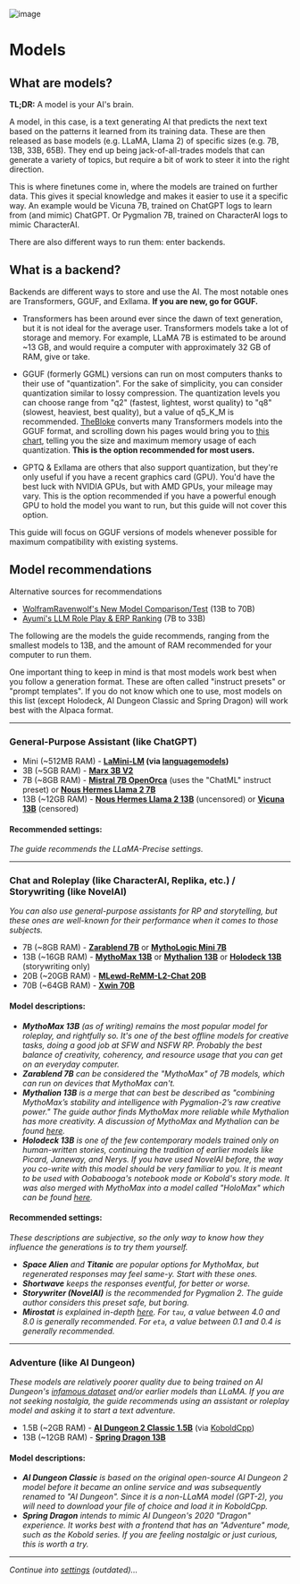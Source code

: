 ![image](https://user-images.githubusercontent.com/55674863/230696024-98ce9e16-f558-4402-ac43-0e7f960c118c.png)

# Models
## What are models?

**TL;DR:** A model is your AI's brain.

A model, in this case, is a text generating AI that predicts the next text based on the patterns it learned from its training data. These are then released as base models (e.g. LLaMA, Llama 2) of specific sizes (e.g. 7B, 13B, 33B, 65B). They end up being jack-of-all-trades models that can generate a variety of topics, but require a bit of work to steer it into the right direction.

This is where finetunes come in, where the models are trained on further data. This gives it special knowledge and makes it easier to use it a specific way. An example would be Vicuna 7B, trained on ChatGPT logs to learn from (and mimic) ChatGPT. Or Pygmalion 7B, trained on CharacterAI logs to mimic CharacterAI.

There are also different ways to run them: enter backends.

## What is a backend?

Backends are different ways to store and use the AI. The most notable ones are Transformers, GGUF, and Exllama. **If you are new, go for GGUF.**

- Transformers has been around ever since the dawn of text generation, but it is not ideal for the average user. Transformers models take a lot of storage and memory. For example, LLaMA 7B is estimated to be around ~13 GB, and would require a computer with approximately 32 GB of RAM, give or take.

- GGUF (formerly GGML) versions can run on most computers thanks to their use of "quantization". For the sake of simplicity, you can consider quantization similar to lossy compression. The quantization levels you can choose range from "q2" (fastest, lightest, worst quality) to "q8" (slowest, heaviest, best quality), but a value of q5_K_M is recommended. [TheBloke](https://huggingface.co/TheBloke) converts many Transformers models into the GGUF format, and scrolling down his pages would bring you to [this chart](https://huggingface.co/TheBloke/Llama-2-7B-GGUF), telling you the size and maximum memory usage of each quantization. **This is the option recommended for most users.**

- GPTQ & Exllama are others that also support quantization, but they're only useful if you have a recent graphics card (GPU). You'd have the best luck with NVIDIA GPUs, but with AMD GPUs, your mileage may vary. This is the option recommended if you have a powerful enough GPU to hold the model you want to run, but this guide will not cover this option.

This guide will focus on GGUF versions of models whenever possible for maximum compatibility with existing systems.

## Model recommendations

Alternative sources for recommendations
- [WolframRavenwolf's New Model Comparison/Test](https://old.reddit.com/r/LocalLLaMA/comments/16kecsf/new_model_comparisontest_part_1_of_2_15_models/) (13B to 70B)
- [Ayumi's LLM Role Play & ERP Ranking](https://rentry.co/ayumi_erp_rating) (7B to 33B) 

The following are the models the guide recommends, ranging from the smallest models to 13B, and the amount of RAM recommended for your computer to run them.

One important thing to keep in mind is that most models work best when you follow a generation format. These are often called "instruct presets" or "prompt templates". If you do not know which one to use, most models on this list (except Holodeck, AI Dungeon Classic and Spring Dragon) will work best with the Alpaca format.

* * *

### General-Purpose Assistant (like ChatGPT)
- Mini (~512MB RAM) - **[LaMini-LM](https://github.com/mbzuai-nlp/LaMini-LM#models) (via [languagemodels](https://github.com/jncraton/languagemodels))**
- 3B (~5GB RAM) - **[Marx 3B V2](https://huggingface.co/NikolayKozloff/Marx-3B-V2-GGUF#provided-files)**
- 7B (~8GB RAM) - **[Mistral 7B OpenOrca](https://huggingface.co/TheBloke/Mistral-7B-OpenOrca-GGUF)** (uses the "ChatML" instruct preset) or **[Nous Hermes Llama 2 7B]()**
- 13B (~12GB RAM) - **[Nous Hermes Llama 2 13B](https://huggingface.co/TheBloke/Nous-Hermes-Llama2-GGUF#provided-files)** (uncensored) or **[Vicuna 13B](https://huggingface.co/TheBloke/vicuna-13B-v1.5-GGUF)** (censored)

#### Recommended settings:
*The guide recommends the LLaMA-Precise settings.*

* * *

### Chat and Roleplay (like CharacterAI, Replika, etc.) / Storywriting (like NovelAI)
*You can also use general-purpose assistants for RP and storytelling, but these ones are well-known for their performance when it comes to those subjects.*
- 7B (~8GB RAM) - **[Zarablend 7B](https://huggingface.co/TheBloke/Zarablend-L2-7B-GGUF)** or **[MythoLogic Mini 7B](https://huggingface.co/TheBloke/MythoLogic-Mini-7B-GGUF)**
- 13B (~16GB RAM) - **[MythoMax 13B](https://huggingface.co/TheBloke/MythoMax-L2-13B-GGUF)** or **[Mythalion 13B](https://huggingface.co/TheBloke/Mythalion-13B-GGUF)** or **[Holodeck 13B](https://huggingface.co/shadowsword/LLAMA2-13B-Holodeck-1-GGML_K)** (storywriting only)
- 20B (~20GB RAM) - **[MLewd-ReMM-L2-Chat 20B](https://huggingface.co/TheBloke/MLewd-ReMM-L2-Chat-20B-GGUF)**
- 70B (~64GB RAM) - **[Xwin 70B](TheBloke/Xwin-LM-70B-V0.1-GGUF)**

#### Model descriptions:
- ***MythoMax 13B** (as of writing) remains the most popular model for roleplay, and rightfully so. It's one of the best offline models for creative tasks, doing a good job at SFW and NSFW RP. Probably the best balance of creativity, coherency, and resource usage that you can get on an everyday computer.*
- ***Zarablend 7B** can be considered the "MythoMax" of 7B models, which can run on devices that MythoMax can't.*
- ***Mythalion 13B** is a merge that can best be described as "combining MythoMax’s stability and intelligence with Pygmalion-2’s raw creative power." The guide author finds MythoMax more reliable while Mythalion has more creativity. A discussion of MythoMax and Mythalion can be found [here](https://old.reddit.com/r/SillyTavernAI/comments/16mz6tw/mythomax_and_its_popular_merge/).*
- ***Holodeck 13B** is one of the few contemporary models trained _only_ on human-written stories, continuing the tradition of earlier models like Picard, Janeway, and Nerys. If you have used NovelAI before, the way you co-write with this model should be very familiar to you. It is meant to be used with Oobabooga's notebook mode or Kobold's story mode. It was also merged with MythoMax into a model called "HoloMax" which can be found [here](https://huggingface.co/KoboldAI/LLaMA2-13B-Holomax-GGML).*

#### Recommended settings:
*These descriptions are subjective, so the only way to know how they influence the generations is to try them yourself.*
- ***Space Alien** and **Titanic** are popular options for MythoMax, but regenerated responses may feel same-y. Start with these ones.*
- ***Shortwave** keeps the responses eventful, for better or worse.*
- ***Storywriter (NovelAI)** is the recommended for Pygmalion 2. The guide author considers this preset safe, but boring.*
- ***Mirostat** is explained in-depth [here](https://github.com/ggerganov/llama.cpp/blob/master/examples/main/README.md#mirostat-sampling). For `tau`, a value between 4.0 and 8.0 is generally recommended. For `eta`, a value between 0.1 and 0.4 is generally recommended.*

* * *

### Adventure (like AI Dungeon)
*These models are relatively poorer quality due to being trained on AI Dungeon's [infamous dataset](https://gitgud.io/AuroraPurgatio/aurorapurgatio) and/or earlier models than LLaMA. If you are not seeking nostalgia, the guide recommends using an assistant or roleplay model and asking it to start a text adventure.*
- 1.5B (~2GB RAM) - **[AI Dungeon 2 Classic 1.5B](https://huggingface.co/Crataco/AI-Dungeon-2-Classic-GGML)** (via [KoboldCpp](https://github.com/LostRuins/koboldcpp))
- 13B (~12GB RAM) - **[Spring Dragon 13B](https://huggingface.co/TheBloke/Spring-Dragon-GGUF)**

#### Model descriptions:
- ***AI Dungeon Classic** is based on the original open-source AI Dungeon 2 model before it became an online service and was subsequently renamed to "AI Dungeon". Since it is a non-LLaMA model (GPT-2), you will need to download your file of choice and load it in KoboldCpp.*
- ***Spring Dragon** intends to mimic AI Dungeon's 2020 "Dragon" experience. It works best with a frontend that has an "Adventure" mode, such as the Kobold series. If you are feeling nostalgic or just curious, this is worth a try.*

* * *

*Continue into [settings](settings.md) (outdated)...*
